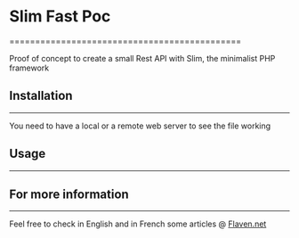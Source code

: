 
# Slim Fast Poc
=============================================

Proof of concept to create a small Rest API with Slim, the minimalist PHP framework




## Installation
---------------------

You need to have a local or a remote web server to see the file working


## Usage
--------------



## For more information
------------------------------------
Feel free to check in English and in French some articles @
[Flaven.net](http://flaven.fr//)








